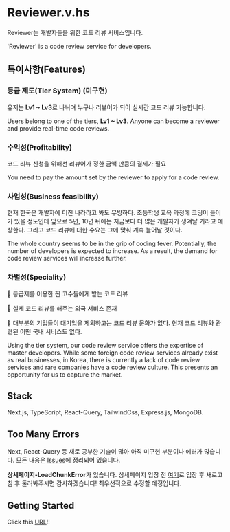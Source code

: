 # Reviewer.v.hs

Reviewer는 개발자들을 위한 코드 리뷰 서비스입니다.

'Reviewer' is a code review service for developers.

## 특이사항(Features)

### **등급 제도(Tier System) (미구현)**

유저는 **Lv1 ~ Lv3**로 나뉘며 누구나 리뷰어가 되어 실시간 코드 리뷰 가능합니다.

Users belong to one of the tiers, **Lv1 ~ Lv3**. Anyone can become a reviewer and provide real-time code reviews.

### **수익성(Profitability)**

코드 리뷰 신청을 위해선 리뷰어가 정한 금액 만큼의 결제가 필요

You need to pay the amount set by the reviewer to apply for a code review.

### **사업성(Business feasibility)**

현재 한국은 개발자에 미친 나라라고 봐도 무방하다. 초등학생 교육 과정에 코딩이 들어가 있을 정도인데 앞으로 5년, 10년 뒤에는 지금보다 더 많은 개발자가 생겨날 거라고 예상한다. 그리고 코드 리뷰에 대한 수요는 그에 맞춰 계속 늘어날 것이다.

The whole country seems to be in the grip of coding fever. Potentially, the number of developers is expected to increase. As a result, the demand for code review services will increase further.

### **차별성(Speciality)**

🥇 등급제를 이용한 찐 고수들에게 받는 코드 리뷰

🥈 실제 코드 리뷰를 해주는 외국 서비스 존재

🥉 대부분의 기업들이 대기업을 제외하고는 코드 리뷰 문화가 없다. 현재 코드 리뷰와 관련된 어떤 국내 서비스도 없다.

Using the tier system, our code review service offers the expertise of master developers. While some foreign code review services already exist as real businesses, in Korea, there is currently a lack of code review services and rare companies have a code review culture. This presents an opportunity for us to capture the market.

## Stack

Next.js, TypeScript, React-Query, TailwindCss, Express.js, MongoDB.

## Too Many Errors

Next, React-Query 등 새로 공부한 기술이 많아 아직 미구현 부분이나 에러가 많습니다. 모든 내용은 [Issues](https://github.com/Yun-Jehyeok/reviewer/issues)에 정리되어 있습니다.

**상세페이지-LoadChunkError**가 있습니다. 상세페이지 입장 전 [여기](https://reviewer-one.vercel.app//reviewers/65e6702d93f3af3a553be68d)로 입장 후 새로고침 후 둘러봐주시면 감사하겠습니다! 최우선적으로 수정할 예정입니다.

## Getting Started

Click this [URL](https://reviewer-one.vercel.app/)!!
